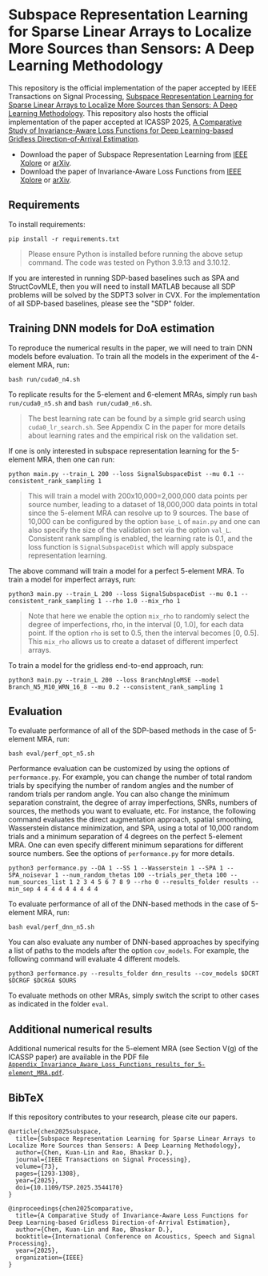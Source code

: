 # Subspace Representation Learning for Sparse Linear Arrays to Localize More Sources than Sensors: A Deep Learning Methodology

This repository is the official implementation of the paper accepted by IEEE Transactions on Signal Processing, [Subspace Representation Learning for Sparse Linear Arrays to Localize More Sources than Sensors: A Deep Learning Methodology](https://ieeexplore.ieee.org/document/10899405). This repository also hosts the official implementation of the paper accepted at ICASSP 2025, [A Comparative Study of Invariance-Aware Loss Functions for Deep Learning-based Gridless Direction-of-Arrival Estimation](https://ieeexplore.ieee.org/document/10889620).

- Download the paper of Subspace Representation Learning from [IEEE Xplore](https://ieeexplore.ieee.org/document/10899405) or [arXiv](https://arxiv.org/abs/2408.16605).
- Download the paper of Invariance-Aware Loss Functions from [IEEE Xplore](https://ieeexplore.ieee.org/document/10889620) or [arXiv](https://www.arxiv.org/abs/2503.12386).

## Requirements

To install requirements:

```setup
pip install -r requirements.txt
```

> Please ensure Python is installed before running the above setup command. The code was tested on Python 3.9.13 and 3.10.12.

If you are interested in running SDP-based baselines such as SPA and StructCovMLE, then you will need to install MATLAB because all SDP problems will be solved by the SDPT3 solver in CVX. For the implementation of all SDP-based baselines, please see the "SDP" folder.

## Training DNN models for DoA estimation

To reproduce the numerical results in the paper, we will need to train DNN models before evaluation. To train all the models in the experiment of the 4-element MRA, run:

```train
bash run/cuda0_n4.sh
```

To replicate results for the 5-element and 6-element MRAs, simply run `bash run/cuda0_n5.sh` and `bash run/cuda0_n6.sh`.

> The best learning rate can be found by a simple grid search using `cuda0_lr_search.sh`. See Appendix C in the paper for more details about learning rates and the empirical risk on the validation set.

If one is only interested in subspace representation learning for the 5-element MRA, then one can run:

```train_subspace
python main.py --train_L 200 --loss SignalSubspaceDist --mu 0.1 --consistent_rank_sampling 1
```

> This will train a model with 200x10,000=2,000,000 data points per source number, leading to a dataset of 18,000,000 data points in total since the 5-element MRA can resolve up to 9 sources. The base of 10,000 can be configured by the option `base_L` of `main.py` and one can also specify the size of the validation set via the option `val_L`. Consistent rank sampling is enabled, the learning rate is 0.1, and the loss function is `SignalSubspaceDist` which will apply subspace representation learning.

The above command will train a model for a perfect 5-element MRA. To train a model for imperfect arrays, run:

```train_subspace_for_imperfect_arrays
python3 main.py --train_L 200 --loss SignalSubspaceDist --mu 0.1 --consistent_rank_sampling 1 --rho 1.0 --mix_rho 1
```

> Note that here we enable the option `mix_rho` to randomly select the degree of imperfections, rho, in the interval [0, 1.0], for each data point. If the option `rho` is set to 0.5, then the interval becomes [0, 0.5]. This `mix_rho` allows us to create a dataset of different imperfect arrays.

To train a model for the gridless end-to-end approach, run:

```train_gridless_end2end_for_imperfect_arrays
python3 main.py --train_L 200 --loss BranchAngleMSE --model Branch_N5_M10_WRN_16_8 --mu 0.2 --consistent_rank_sampling 1
```

## Evaluation

To evaluate performance of all of the SDP-based methods in the case of 5-element MRA, run:

```eval_SDP
bash eval/perf_opt_n5.sh
```

Performance evaluation can be customized by using the options of `performance.py`. For example, you can change the number of total random trials by specifying the number of random angles and the number of random trials per random angle. You can also change the minimum separation constraint, the degree of array imperfections, SNRs, numbers of sources, the methods you want to evaluate, etc. For instance, the following command evaluates the direct augmentation approach, spatial smoothing, Wasserstein distance minimization, and SPA, using a total of 10,000 random trials and a minimum separation of 4 degrees on the perfect 5-element MRA. One can even specify different minimum separations for different source numbers. See the options of `performance.py` for more details.

```eval_SDP_MRA5
python3 performance.py --DA 1 --SS 1 --Wasserstein 1 --SPA 1 --SPA_noisevar 1 --num_random_thetas 100 --trials_per_theta 100 --num_sources_list 1 2 3 4 5 6 7 8 9 --rho 0 --results_folder results --min_sep 4 4 4 4 4 4 4 4 4
```

To evaluate performance of all of the DNN-based methods in the case of 5-element MRA, run:

```eval_DNN
bash eval/perf_dnn_n5.sh
```

You can also evaluate any number of DNN-based approaches by specifying a list of paths to the models after the option `cov_models`. For example, the following command will evaluate 4 different models.

```eval_DNN_single
python3 performance.py --results_folder dnn_results --cov_models $DCRT $DCRGF $DCRGA $OURS
```

To evaluate methods on other MRAs, simply switch the script to other cases as indicated in the folder `eval`.

## Additional numerical results

Additional numerical results for the 5-element MRA (see Section V(g) of the ICASSP paper) are available in the PDF file [`Appendix_Invariance_Aware_Loss_Functions_results_for_5-element_MRA.pdf`](Appendix_Invariance_Aware_Loss_Functions_results_for_5-element_MRA.pdf).

## BibTeX

If this repository contributes to your research, please cite our papers.

```
@article{chen2025subspace,
  title={Subspace Representation Learning for Sparse Linear Arrays to Localize More Sources than Sensors: A Deep Learning Methodology},
  author={Chen, Kuan-Lin and Rao, Bhaskar D.},
  journal={IEEE Transactions on Signal Processing},
  volume={73},
  pages={1293-1308},
  year={2025},
  doi={10.1109/TSP.2025.3544170}
}
```

```
@inproceedings{chen2025comparative,
  title={A Comparative Study of Invariance-Aware Loss Functions for Deep Learning-based Gridless Direction-of-Arrival Estimation},
  author={Chen, Kuan-Lin and Rao, Bhaskar D.},
  booktitle={International Conference on Acoustics, Speech and Signal Processing},
  year={2025},
  organization={IEEE}
}
```